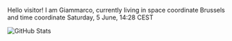 Hello visitor! I am Giammarco, currently living in space coordinate Brussels and time coordinate Saturday, 5 June, 14:28 CEST

![GitHub Stats](https://github-readme-stats.vercel.app/api?username=grcasanova)
